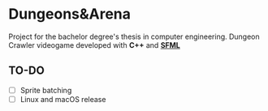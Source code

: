 # Dungeons&Arena

Project for the bachelor degree's thesis in computer engineering. Dungeon Crawler videogame developed with **C++** and [**SFML**](https://www.sfml-dev.org/)

## TO-DO
- [ ] Sprite batching
- [ ] Linux and macOS release
